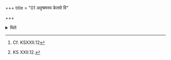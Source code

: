 +++
title = "01 अदृश्रमस्य केतवो वि"

+++

<details><summary>थिते</summary>

1. If he desires that it should not rain, he should put three fuel-sticks in the fire in the pan with those three verses which are addressed to Sūrya which contain the word bhrājas[^1] and begin with adr̥śramasya ketavaḥ.[^2]   
[^1]: Cf. KSXXII.12   

[^2]: KS XXII.12. 

</details>
